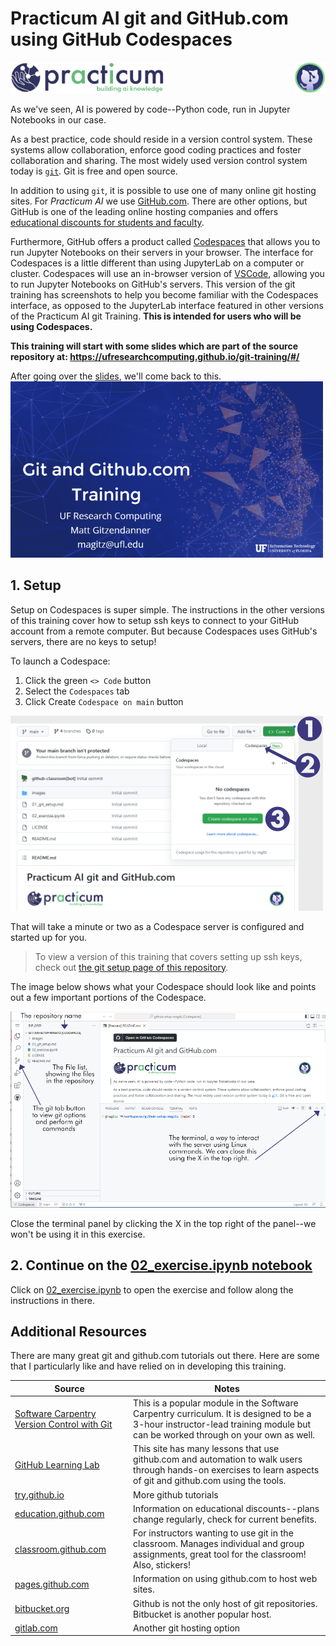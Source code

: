 # Practicum AI git and GitHub.com using GitHub Codespaces

[![Practicum AI Logo image](https://github.com/PracticumAI/practicumai.github.io/blob/main/images/logo/PracticumAI_logo_250x50.png?raw=true)](https://practicumai.org/)<img src='https://github.com/PracticumAI/practicumai.github.io/blob/main/images/icons/practicumai_git.png?raw=true' align='right' width=50>

As we've seen, AI is powered by code--Python code, run in Jupyter Notebooks in our case.

As a best practice, code should reside in a version control system. These systems allow collaboration, enforce good coding practices and foster collaboration and sharing. The most widely used version control system today is [`git`](http://git-scm.com/). Git is free and open source.

In addition to using `git`, it is possible to use one of many online git hosting sites. For *Practicum AI* we use [GitHub.com](https://github.com/). There are other options, but GitHub is one of the leading online hosting companies and offers [educational discounts for students and faculty](https://education.github.com/).

Furthermore, GitHub offers a product called [Codespaces](https://github.com/features/codespaces) that allows you to run Jupyter Notebooks on their servers in your browser. The interface for Codespaces is a little different than using JupyterLab on a computer or cluster. Codespaces will use an in-browser version of [VSCode](https://code.visualstudio.com/), allowing you to run Jupyter Notebooks on GitHub's servers. This version of the git training has screenshots to help you become familiar with the Codespaces interface, as opposed to the JupyterLab interface featured in other versions of the Practicum AI git Training. **This is intended for users who will be using Codespaces.**

**This training will start with some slides which are part of the source repository at: <https://ufresearchcomputing.github.io/git-training/#/>**

After going over the [slides](https://ufresearchcomputing.github.io/git-training/#/), we'll come back to this.
[![Screenshot of the title slide of the presentation on Git and Github.com](images/slides_screenshot.png)](https://ufresearchcomputing.github.io/git-training/#/)

## 1. Setup

Setup on Codespaces is super simple. The instructions in the other versions of this training cover how to setup ssh keys to connect to your GitHub account from a remote computer. But because Codespaces uses GitHub's servers, there are no keys to setup!

To launch a Codespace:

1. Click the green `<> Code` button
1. Select the `Codespaces` tab
1. Click Create `Codespace on main` button

![Screenshot of launching a Codespace using the instructions above](images/github_codespaces_launch.png)

That will take a minute or two as a Codespace server is configured and started up for you.

> To view a version of this training that covers setting up ssh keys, check out [the git setup page of this repository](https://github.com/PracticumAI/git-training-jupyter-template/01_git_setup.md).

The image below shows what your Codespace should look like and points out a few important portions of the Codespace.

![Screenshot of Codespaces page, highlighting several features: The Terminal panel, which can be closed using the X in the top right of the panel, the File list, showing the files in the repository, and the git tab, to open the git panel for performing git commands.](images/Codespaces_overview.png)

Close the terminal panel by clicking the X in the top right of the panel--we won't be using it in this exercise.

## 2. Continue on the [02_exercise.ipynb notebook](02_exercise.ipynb)

Click on [02_exercise.ipynb](02_exercise.ipynb) to open the exercise and follow along the instructions in there.

## Additional Resources

There are many great git and github.com tutorials out there. Here are some that I particularly like and have relied on in developing this training.

Source | Notes
-------|------
[Software Carpentry Version Control with Git](http://swcarpentry.github.io/git-novice/) | This is a popular module in the Software Carpentry curriculum. It is designed to be a 3-hour instructor-lead training module but can be worked through on your own as well.
[GitHub Learning Lab](https://lab.github.com/) | This site has many lessons that use github.com and automation to walk users through hands-on exercises to learn aspects of git and github.com using the tools.
[try.github.io](https://try.github.io/) | More github tutorials
[education.github.com](https://education.github.com/)| Information on educational discounts--plans change regularly, check for current benefits.
[classroom.github.com](https://classroom.github.com/)| For instructors wanting to use git in the classroom. Manages individual and group assignments, great tool for the classroom! Also, stickers!
[pages.github.com](https://pages.github.com/)| Information on using github.com to host web sites.
[bitbucket.org](https://bitbucket.org/product)| Github is not the only host of git repositories. Bitbucket is another popular host.
[gitlab.com](https://about.gitlab.com/)| Another git hosting option
